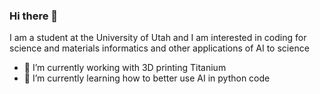 ### Hi there 👋
I am a student at the University of Utah and I am interested in coding for science and materials informatics and other applications of AI to science

- 🔭 I’m currently working with 3D printing Titanium
- 🌱 I’m currently learning how to better use AI in python code



<!--
**MoleCoal45/MoleCoal45** is a ✨ _special_ ✨ repository because its `README.md` (this file) appears on your GitHub profile.

Here are some ideas to get you started:

- 🔭 I’m currently working on ...
- 🌱 I’m currently learning ...
- 👯 I’m looking to collaborate on ...
- 🤔 I’m looking for help with ...
- 💬 Ask me about ...
- 📫 How to reach me: ...
- 😄 Pronouns: ...
- ⚡ Fun fact: ...
-->
